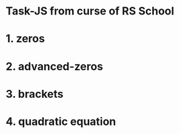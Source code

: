 # Task-JS from curse of RS School

# 1. zeros
# 2. advanced-zeros
# 3. brackets
# 4. quadratic equation
